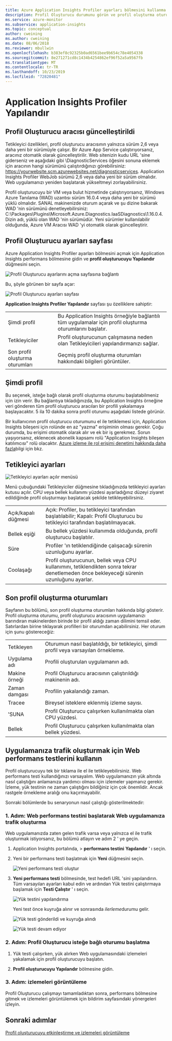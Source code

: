 ```yaml
---
title: Azure Application Insights Profiler ayarları bölmesini kullanma | Microsoft Docs
description: Profil Oluşturucu durumunu görün ve profil oluşturma oturumlarını başlatın
ms.service: azure-monitor
ms.subservice: application-insights
ms.topic: conceptual
author: cweining
ms.author: cweining
ms.date: 08/06/2018
ms.reviewer: mbullwin
ms.openlocfilehash: b383ef8c92325b0ad6561bee9b654c78e4054338
ms.sourcegitcommit: 8e271271cd8c1434b4254862ef96f52a5a9567fb
ms.translationtype: MT
ms.contentlocale: tr-TR
ms.lasthandoff: 10/23/2019
ms.locfileid: "72820481"
---
```

# <a name="configure-application-insights-profiler"></a>Application Insights Profiler Yapılandır

## <a name="updated-profiler-agent"></a>Profil Oluşturucu aracısı güncelleştirildi
Tetikleyici özellikleri, profil oluşturucu aracısının yalnızca sürüm 2,6 veya daha yeni bir sürümüyle çalışır. Bir Azure App Service çalıştırıyorsanız, aracınız otomatik olarak güncelleştirilir. Web sitenizin kudu URL 'sine giderseniz ve aşağıdaki gibi \DiagnosticServices öğesini sonuna eklemek için aracının hangi sürümünü çalıştırdığınızı görebilirsiniz: https://yourwebsite.scm.azurewebsites.net/diagnosticservices. Application Insights Profiler WebJob sürümü 2,6 veya daha yeni bir sürüm olmalıdır. Web uygulamanızı yeniden başlatarak yükseltmeyi zorlayabilirsiniz. 

Profil oluşturucuyu bir VM veya bulut hizmetinde çalıştırıyorsanız, Windows Azure Tanılama (WAD) uzantısı sürüm 16.0.4 veya daha yeni bir sürümü yüklü olmalıdır. SANAL makinenizde oturum açarak ve şu dizine bakarak WAD 'nin sürümünü denetleyebilirsiniz: C:\Packages\Plugins\Microsoft.Azure.Diagnostics.IaaSDiagnostics\1.16.0.4. Dizin adı, yüklü olan WAD 'nin sürümüdür. Yeni sürümler kullanılabilir olduğunda, Azure VM Aracısı WAD 'yi otomatik olarak güncelleştirir.

## <a name="profiler-settings-page"></a>Profil Oluşturucu ayarları sayfası

Azure Application Insights Profiler ayarları bölmesini açmak için Application Insights performans bölmesine gidin ve **profil oluşturucuyu Yapılandır** düğmesini seçin.

![Profil Oluşturucu ayarlarını açma sayfasına bağlantı][configure-profiler-entry]

Bu, şöyle görünen bir sayfa açar:

![Profil Oluşturucu ayarları sayfası][configure-profiler-page]

**Application Insights Profiler Yapılandır** sayfası şu özelliklere sahiptir:

| | |
|-|-|
Şimdi profil | Bu Application Insights örneğiyle bağlantılı tüm uygulamalar için profil oluşturma oturumlarını başlatır.
Tetikleyiciler | Profil oluşturucunun çalışmasına neden olan Tetikleyicileri yapılandırmanızı sağlar. 
Son profil oluşturma oturumları | Geçmiş profil oluşturma oturumları hakkındaki bilgileri görüntüler.

## <a name="profile-now"></a>Şimdi profil
Bu seçenek, isteğe bağlı olarak profil oluşturma oturumu başlatabilmeniz için izin verir. Bu bağlantıya tıkladığınızda, bu Application Insights örneğine veri gönderen tüm profil oluşturucu aracıları bir profili yakalamaya başlayacaktır. 5 ila 10 dakika sonra profil oturumu aşağıdaki listede görünür.

Bir kullanıcının profil oluşturucu oturumunu el ile tetiklemesi için, Application Insights bileşeni için rolünde en az "yazma" erişiminin olması gerekir. Çoğu durumda, bu erişimi otomatik olarak alır ve ek bir iş gerekmez. Sorun yaşıyorsanız, eklenecek abonelik kapsamı rolü "Application Insights bileşen katılımcısı" rolü olacaktır. [Azure izleme ile rol erişimi denetimi hakkında daha fazla](https://docs.microsoft.com/azure/azure-monitor/app/resources-roles-access-control)bilgi için bkz.

## <a name="trigger-settings"></a>Tetikleyici ayarları
![Tetikleyici ayarları açılır menüsü][trigger-settings-flyout]

Menü çubuğundaki Tetikleyiciler düğmesine tıkladığınızda tetikleyici ayarları kutusu açılır. CPU veya bellek kullanımı yüzdesi ayarladığınız düzeyi ziyaret edildiğinde profil oluşturmayı başlatacak şekilde tetikleyebilirsiniz.

| | |
|-|-|
Açık/kapalı düğmesi | Açık: Profiler, bu tetikleyici tarafından başlatılabilir; Kapalı: Profil Oluşturucu bu tetikleyici tarafından başlatılmayacak.
Bellek eşiği | Bu bellek yüzdesi kullanımda olduğunda, profil oluşturucu başlatılır.
Süre | Profiler 'ın tetiklendiğinde çalışacağı sürenin uzunluğunu ayarlar.
Coolaşağı | Profil oluşturucunun, bellek veya CPU kullanımını, tetiklendikten sonra tekrar denetlemeden önce bekleyeceği sürenin uzunluğunu ayarlar.

## <a name="recent-profiling-sessions"></a>Son profil oluşturma oturumları
Sayfanın bu bölümü, son profil oluşturma oturumları hakkında bilgi gösterir. Profil oluşturma oturumu, profil oluşturucu aracısının uygulamanızı barındıran makinelerden birinde bir profil aldığı zaman dilimini temsil eder. Satırlardan birine tıklayarak profilleri bir oturumdan açabilirsiniz. Her oturum için şunu göstereceğiz:

| | |
|-|-|
Tetikleyen | Oturumun nasıl başlatıldığı, bir tetikleyici, şimdi profil veya varsayılan örnekleme. 
Uygulama adı | Profili oluşturulan uygulamanın adı.
Makine örneği | Profil Oluşturucu aracısının çalıştırıldığı makinenin adı.
Zaman damgası | Profilin yakalandığı zaman.
Tracee | Bireysel isteklere eklenmiş izleme sayısı.
'SUNA | Profil Oluşturucu çalışırken kullanılmakta olan CPU yüzdesi.
Bellek | Profil Oluşturucu çalışırken kullanılmakta olan bellek yüzdesi.

## <a id="profileondemand"></a>Uygulamanıza trafik oluşturmak için Web performans testlerini kullanın

Profil oluşturucuyu tek bir tıklama ile el ile tetikleyebilirsiniz. Web performans testi kullandığınızı varsayalım. Web uygulamanızın yük altında nasıl çalıştığını anlamanıza yardımcı olması için izlemeler yapmanız gerekir. İzleme, yük testinin ne zaman çalıştığını bildiğiniz için çok önemlidir. Ancak rastgele örnekleme aralığı onu kaçırmayabilir.

Sonraki bölümlerde bu senaryonun nasıl çalıştığı gösterilmektedir:

### <a name="step-1-generate-traffic-to-your-web-app-by-starting-a-web-performance-test"></a>1\. Adım: Web performans testini başlatarak Web uygulamanıza trafik oluşturma

Web uygulamanızda zaten gelen trafik varsa veya yalnızca el ile trafik oluşturmak istiyorsanız, bu bölümü atlayın ve adım 2 ' ye geçin.

1. Application Insights portalında, > **performans testini** **Yapılandır** ' ı seçin. 

1. Yeni bir performans testi başlatmak için **Yeni** düğmesini seçin.

   ![Yeni performans testi oluştur][create-performance-test]

1. **Yeni performans testi** bölmesinde, test hedefi URL 'sini yapılandırın. Tüm varsayılan ayarları kabul edin ve ardından Yük testini çalıştırmaya başlamak için **Testi Çalıştır** ' ı seçin.

    ![Yük testini yapılandırma][configure-performance-test]

    Yeni test önce kuyruğa alınır ve sonrasında *ilerleme*durumu gelir.

    ![Yük testi gönderildi ve kuyruğa alındı][load-test-queued]

    ![Yük testi devam ediyor][load-test-in-progress]

### <a name="step-2-start-a-profiler-on-demand-session"></a>2\. Adım: Profil Oluşturucu isteğe bağlı oturumu başlatma

1. Yük testi çalışırken, yük alırken Web uygulamasındaki izlemeleri yakalamak için profil oluşturucuyu başlatın.

1. **Profil oluşturucuyu Yapılandır** bölmesine gidin.


### <a name="step-3-view-traces"></a>3\. Adım: izlemeleri görüntüleme

Profil Oluşturucu çalışmayı tamamladıktan sonra, performans bölmesine gitmek ve izlemeleri görüntülemek için bildirim sayfasındaki yönergeleri izleyin.

## <a name="next-steps"></a>Sonraki adımlar
[Profil oluşturucuyu etkinleştirme ve izlemeleri görüntüleme](profiler-overview.md?toc=/azure/azure-monitor/toc.json)

[profiler-on-demand]: ./media/profiler-settings/Profiler-on-demand.png
[configure-profiler-entry]: ./media/profiler-settings/configure-profiler-entry.png
[configure-profiler-page]: ./media/profiler-settings/configureBlade.png
[trigger-settings-flyout]: ./media/profiler-settings/CPUTrigger.png
[create-performance-test]: ./media/profiler-settings/new-performance-test.png
[configure-performance-test]: ./media/profiler-settings/configure-performance-test.png
[load-test-queued]: ./media/profiler-settings/load-test-queued.png
[load-test-in-progress]: ./media/profiler-settings/load-test-inprogress.png
[enable-app-insights]: ./media/profiler-settings/enable-app-insights-blade-01.png
[update-site-extension]: ./media/profiler-settings/update-site-extension-01.png
[change-and-save-appinsights]: ./media/profiler-settings/change-and-save-appinsights-01.png
[app-settings-for-profiler]: ./media/profiler-settings/appsettings-for-profiler-01.png
[check-for-extension-update]: ./media/profiler-settings/check-extension-update-01.png
[profiler-timeout]: ./media/profiler-settings/profiler-timeout.png
